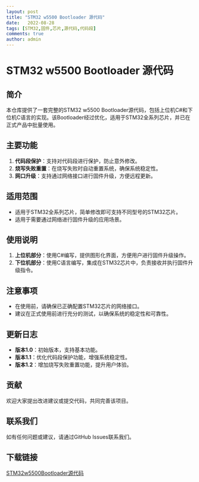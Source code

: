 ```yaml
---
layout: post
title: "STM32 w5500 Bootloader 源代码"
date:   2022-08-28
tags: [STM32,固件,芯片,源代码,代码段]
comments: true
author: admin
---
```

# STM32 w5500 Bootloader 源代码

## 简介
本仓库提供了一套完整的STM32 w5500 Bootloader源代码，包括上位机C#和下位机C语言的实现。该Bootloader经过优化，适用于STM32全系列芯片，并已在正式产品中批量使用。

## 主要功能
1. **代码段保护**：支持对代码段进行保护，防止意外修改。
2. **烧写失败重置**：在烧写失败时自动重置系统，确保系统稳定性。
3. **网口升级**：支持通过网络接口进行固件升级，方便远程更新。

## 适用范围
- 适用于STM32全系列芯片，简单修改即可支持不同型号的STM32芯片。
- 适用于需要通过网络进行固件升级的应用场景。

## 使用说明
1. **上位机部分**：使用C#编写，提供图形化界面，方便用户进行固件升级操作。
2. **下位机部分**：使用C语言编写，集成在STM32芯片中，负责接收并执行固件升级指令。

## 注意事项
- 在使用前，请确保已正确配置STM32芯片的网络接口。
- 建议在正式使用前进行充分的测试，以确保系统的稳定性和可靠性。

## 更新日志
- **版本1.0**：初始版本，支持基本功能。
- **版本1.1**：优化代码段保护功能，增强系统稳定性。
- **版本1.2**：增加烧写失败重置功能，提升用户体验。

## 贡献
欢迎大家提出改进建议或提交代码，共同完善该项目。

## 联系我们
如有任何问题或建议，请通过GitHub Issues联系我们。

## 下载链接

[STM32w5500Bootloader源代码](https://pan.quark.cn/s/c1ef84391eb2)